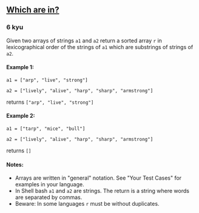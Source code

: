 <h2><a href=https://www.codewars.com/kata/550554fd08b86f84fe000a58/train/python target="_blank">Which are  in?</a></h2><h3>6 kyu</h3><p>Given two arrays of strings <code>a1</code> and <code>a2</code> return a sorted array <code>r</code> in lexicographical order of the strings of <code>a1</code> which are substrings of strings of <code>a2</code>.</p><h4 id="example-1">Example 1:</h4><p><code>a1 = ["arp", "live", "strong"]</code></p><p><code>a2 = ["lively", "alive", "harp", "sharp", "armstrong"]</code></p><p>returns <code>["arp", "live", "strong"]</code></p><h4 id="example-2">Example 2:</h4><p><code>a1 = ["tarp", "mice", "bull"]</code></p><p><code>a2 = ["lively", "alive", "harp", "sharp", "armstrong"]</code></p><p>returns <code>[]</code></p><h4 id="notes">Notes:</h4><ul><li>Arrays are written in "general" notation. See "Your Test Cases" for examples in your language.</li><li>In Shell bash <code>a1</code> and <code>a2</code> are strings. The return is a string where words are separated by commas.</li><li>Beware: In some languages <code>r</code> must be without duplicates.</li></ul>